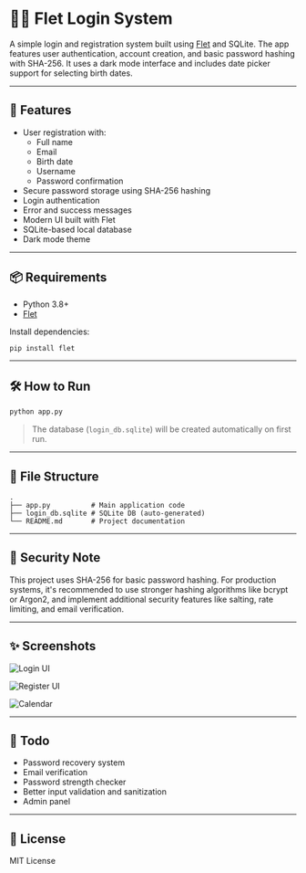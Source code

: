 # 🧑‍💻 Flet Login System

A simple login and registration system built using [Flet](https://flet.dev/) and SQLite. The app features user authentication, account creation, and basic password hashing with SHA-256. It uses a dark mode interface and includes date picker support for selecting birth dates.

---

## 🚀 Features

- User registration with:
  - Full name
  - Email
  - Birth date
  - Username
  - Password confirmation
- Secure password storage using SHA-256 hashing
- Login authentication
- Error and success messages
- Modern UI built with Flet
- SQLite-based local database
- Dark mode theme

---

## 📦 Requirements

- Python 3.8+
- [Flet](https://pypi.org/project/flet/)

Install dependencies:

```bash
pip install flet
```

---

## 🛠️ How to Run

```bash
python app.py
```

> The database (`login_db.sqlite`) will be created automatically on first run.

---

## 📁 File Structure

```
.
├── app.py          # Main application code
├── login_db.sqlite # SQLite DB (auto-generated)
└── README.md       # Project documentation
```

---

## 🔐 Security Note

This project uses SHA-256 for basic password hashing. For production systems, it's recommended to use stronger hashing algorithms like bcrypt or Argon2, and implement additional security features like salting, rate limiting, and email verification.

---

## ✨ Screenshots

![Login UI](https://github.com/user-attachments/assets/5d84ac20-c0b0-4e0b-965f-ad35fc9e9214)

![Register UI](https://github.com/user-attachments/assets/94ecec8d-f151-46ea-965d-ee96c0c60f35)

![Calendar](https://github.com/user-attachments/assets/ed16b935-c89f-4aba-ae93-cf8416b81775)

---

## 📌 Todo

- Password recovery system
- Email verification
- Password strength checker
- Better input validation and sanitization
- Admin panel

---

## 📃 License

MIT License
